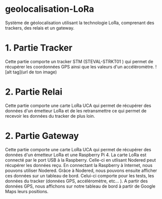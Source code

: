 # geolocalisation-LoRa
Système de géolocalisation utilisant la technologie LoRa, comprenant des trackers, des relais et un gateway.
# 1. Partie Tracker

Cette partie comporte un tracker STM (STEVAL-STRKT01 ) qui permet de récupérer les coordonnées GPS ainsi que les valeurs d'un accéléromètre.
![alt tag](url de ton image)
# 2. Partie Relai

Cette partie comporte une carte LoRa UCA qui permet de récupérer des données d'un émetteur LoRa et de les retransmettre ce qui permet de recevoir les données du tracker de plus loin.

# 2. Partie Gateway

Cette partie comporte une carte LoRa UCA qui permet de récupérer des données d'un émetteur LoRa et une Raspberry Pi 4.
La carte LoRa est connecté par le port USB à la Raspberry. Celle-ci en utlisant Nodered peut récupérer les données reçu.
En connectant la Raspberry à Internet, nous pouvons utiliser Nodered.
Grâce à Nodered, nous pouvons ensuite afficher ces données sur un tableau de bord.
Celui-ci comporte pour les tests, les données du tracker (données GPS, accéléromètre, etc... ).
A partir des données GPS, nous affichons sur notre tableau de bord à partir de Google Maps leurs positions.
